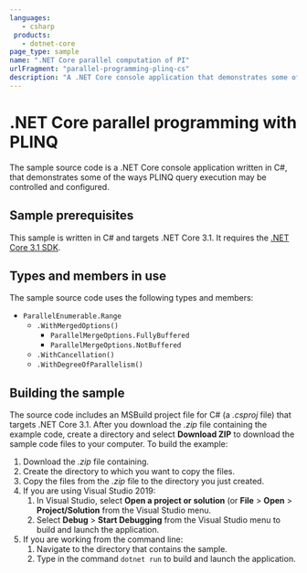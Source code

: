 ```yaml
---
languages:
   - csharp
 products:
   - dotnet-core
page_type: sample
name: ".NET Core parallel computation of PI"
urlFragment: "parallel-programming-plinq-cs"
description: "A .NET Core console application that demonstrates some of the ways PLINQ query execution may be controlled and configured."
---
```


# .NET Core parallel programming with PLINQ

The sample source code is a .NET Core console application written in C#, that demonstrates some of the ways PLINQ query execution may be controlled and configured.

## Sample prerequisites

This sample is written in C# and targets .NET Core 3.1. It requires the [.NET Core 3.1 SDK](https://dotnet.microsoft.com/download/dotnet-core/3.1).

## Types and members in use

The sample source code uses the following types and members:

- `ParallelEnumerable.Range`
  - `.WithMergedOptions()`
    - `ParallelMergeOptions.FullyBuffered`
    - `ParallelMergeOptions.NotBuffered`
  - `.WithCancellation()`
  - `.WithDegreeOfParallelism()`

## Building the sample

The source code includes an MSBuild project file for C# (a *.csproj* file) that targets .NET Core 3.1. After you download the *.zip* file containing the example code, create a directory and select **Download ZIP** to download the sample code files to your computer. To build the example:

1. Download the *.zip* file containing.
2. Create the directory to which you want to copy the files.
3. Copy the files from the *.zip* file to the directory you just created.
4. If you are using Visual Studio 2019:
   1. In Visual Studio, select **Open a project or solution** (or **File** > **Open** > **Project/Solution** from the Visual Studio menu.
   2. Select **Debug** > **Start Debugging** from the Visual Studio menu to build and launch the application.
5. If you are working from the command line:
   1. Navigate to the directory that contains the sample.
   2. Type in the command `dotnet run` to build and launch the application.